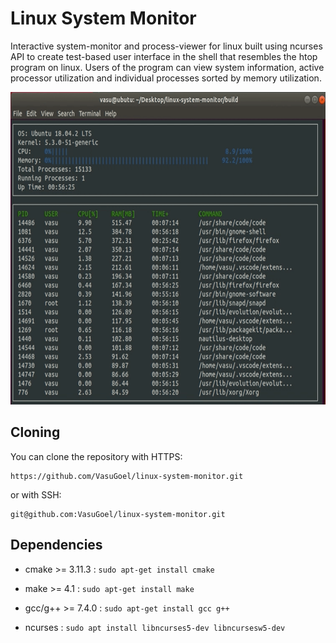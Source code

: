 # Linux System Monitor

Interactive system-monitor and process-viewer for linux built using ncurses API to create test-based user interface in the 
shell that resembles the htop program on linux. Users of the program can view system information, active processor utilization
and individual processes sorted by memory utilization.

<p align="center">
    <img src="images/system-monitor.png" width="650" height="500" /> 
</p>


## Cloning
You can clone the repository with HTTPS:
```
https://github.com/VasuGoel/linux-system-monitor.git
```
or with SSH:
```
git@github.com:VasuGoel/linux-system-monitor.git
```

## Dependencies
* cmake >= 3.11.3 : `sudo apt-get install cmake`

* make >= 4.1 : `sudo apt-get install make`

* gcc/g++ >= 7.4.0 : `sudo apt-get install gcc g++`

* ncurses : `sudo apt install libncurses5-dev libncursesw5-dev`

